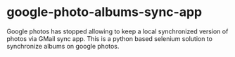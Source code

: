 # google-photo-albums-sync-app
Google photos has stopped allowing to keep a local synchronized version of photos via GMail sync app. This is a python based selenium solution to synchronize albums on google photos.
